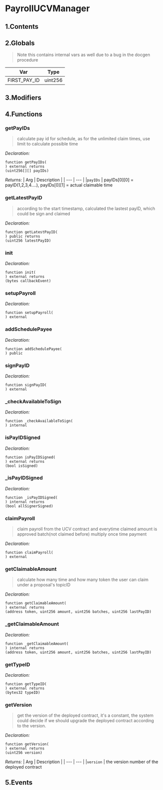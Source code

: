 # PayrollUCVManager





## 1.Contents
<!-- START doctoc -->
<!-- END doctoc -->

## 2.Globals

> Note this contains internal vars as well due to a bug in the docgen procedure

| Var | Type |
| --- | --- |
| FIRST_PAY_ID | uint256 |

## 3.Modifiers

## 4.Functions

### getPayIDs

> calculate pay id for schedule, as for the unlimited claim times, use limit to calculate possible time


*Declaration:*
```solidity
function getPayIDs(
) external returns
(uint256[][] payIDs)
```


*Returns:*
| Arg | Description |
| --- | --- |
|`payIDs` | payIDs[0][0] = payID(1,2,3,4....), payIDs[0][1] = actual claimable time

### getLatestPayID

> according to the start timestamp, calculated the lastest payID, which could be sign and claimed

*Declaration:*
```solidity
function getLatestPayID(
) public returns
(uint256 latestPayID)
```




### init



*Declaration:*
```solidity
function init(
) external returns
(bytes callbackEvent)
```




### setupPayroll



*Declaration:*
```solidity
function setupPayroll(
) external
```




### addSchedulePayee



*Declaration:*
```solidity
function addSchedulePayee(
) public
```




### signPayID



*Declaration:*
```solidity
function signPayID(
) external
```




### _checkAvailableToSign



*Declaration:*
```solidity
function _checkAvailableToSign(
) internal
```




### isPayIDSigned



*Declaration:*
```solidity
function isPayIDSigned(
) external returns
(bool isSigned)
```




### _isPayIDSigned



*Declaration:*
```solidity
function _isPayIDSigned(
) internal returns
(bool allSignerSigned)
```




### claimPayroll

> claim payroll from the UCV contract and everytime claimed amount is approved batch(not claimed before) multiply once time payment

*Declaration:*
```solidity
function claimPayroll(
) external
```




### getClaimableAmount

> calculate how many time and how many token the user can claim under a proposal's topicID

*Declaration:*
```solidity
function getClaimableAmount(
) external returns
(address token, uint256 amount, uint256 batches, uint256 lastPayID)
```




### _getClaimableAmount



*Declaration:*
```solidity
function _getClaimableAmount(
) internal returns
(address token, uint256 amount, uint256 batches, uint256 lastPayID)
```




### getTypeID



*Declaration:*
```solidity
function getTypeID(
) external returns
(bytes32 typeID)
```




### getVersion

> get the version of the deployed contract, it's a constant, the system could
decide if we should upgrade the deployed contract according to the version.


*Declaration:*
```solidity
function getVersion(
) external returns
(uint256 version)
```


*Returns:*
| Arg | Description |
| --- | --- |
|`version` | the version number of the deployed contract

## 5.Events
